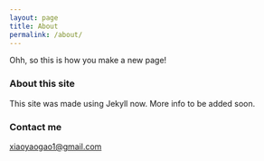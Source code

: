 ```yaml
---
layout: page
title: About
permalink: /about/
---
```


Ohh, so this is how you make a new page!

### About this site

This site was made using Jekyll now. More info to be added soon.

### Contact me

[xiaoyaogao1@gmail.com](mailto:xiaoyaogao1@gmail.com)
